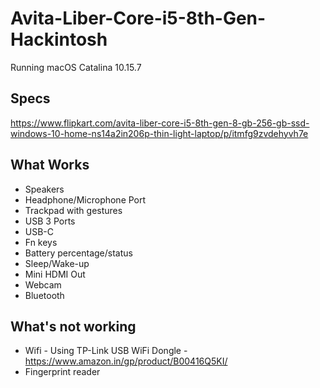 # Avita-Liber-Core-i5-8th-Gen-Hackintosh

Running macOS Catalina 10.15.7

## Specs
https://www.flipkart.com/avita-liber-core-i5-8th-gen-8-gb-256-gb-ssd-windows-10-home-ns14a2in206p-thin-light-laptop/p/itmfg9zvdehyvh7e

## What Works

- Speakers
- Headphone/Microphone Port
- Trackpad with gestures
- USB 3 Ports
- USB-C
- Fn keys
- Battery percentage/status
- Sleep/Wake-up
- Mini HDMI Out
- Webcam
- Bluetooth

## What's not working

- Wifi - Using TP-Link USB WiFi Dongle - https://www.amazon.in/gp/product/B00416Q5KI/
- Fingerprint reader
